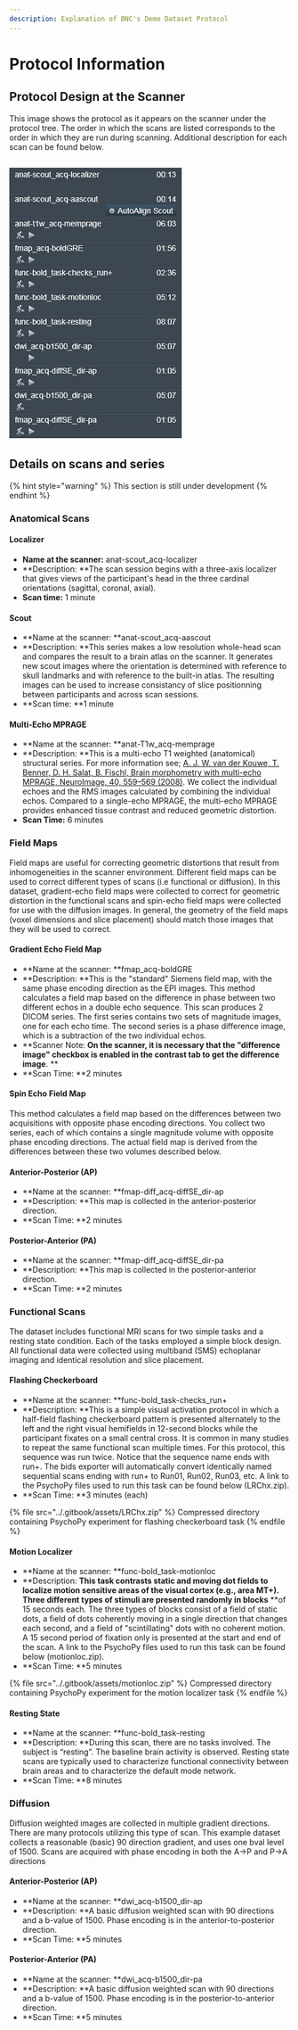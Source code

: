 ```yaml
---
description: Explanation of BNC's Demo Dataset Protocol
---
```


# Protocol Information

## Protocol Design at the Scanner

This image shows the protocol as it appears on the scanner under the protocol tree.  The order in which the scans are listed corresponds to the order in which they are run during scanning.  Additional description for each scan can be found below.&#x20;

## ![](<../.gitbook/assets/demodat cropped.jpeg>)

## Details on scans and series&#x20;

{% hint style="warning" %}
This section is still under development
{% endhint %}

### Anatomical Scans

#### Localizer

* **Name at the scanner:** anat-scout\_acq-localizer
* **Description: **The scan session begins with a three-axis localizer that gives views of the participant's head in the three cardinal orientations (sagittal, coronal, axial).&#x20;
* **Scan time:** 1 minute

#### Scout

* **Name at the scanner: **anat-scout\_acq-aascout
* **Description: **This series makes a low resolution whole-head scan and compares the result to a brain atlas on the scanner. It generates new scout images where the orientation is determined with reference to skull landmarks and with reference to the built-in atlas. The resulting images can be used to increase consistancy of slice positionning between participants and across scan sessions. &#x20;
* **Scan time: **1 minute

#### **Multi-Echo MPRAGE**

* **Name at the scanner: **anat-T1w\_acq-memprage
* **Description: **This is a multi-echo T1 weighted (anatomical) structural series. For more information see; [A. J. W. van der Kouwe, T. Benner, D. H. Salat, B. Fischl, Brain morphometry with multi-echo MPRAGE, NeuroImage, 40, 559–569 (2008)](https://pubmed.ncbi.nlm.nih.gov/18242102/). We collect the individual echoes and the  RMS images calculated by combining the individual echos. Compared to a single-echo MPRAGE, the multi-echo MPRAGE provides enhanced tissue contrast and reduced geometric distortion.
* **Scan Time:** 6 minutes

### Field Maps

Field maps are useful for correcting geometric distortions that result from inhomogeneities in the scanner environment. Different field maps can be used to correct different types of scans (i.e functional or diffusion). In this dataset, gradient-echo field maps were collected to correct for geometric distortion in the functional scans and spin-echo field maps were collected for use with the diffusion images.  In general, the geometry of the field maps (voxel dimensions and slice placement) should match those images that they will be used to correct.

#### Gradient Echo Field Map

* **Name at the scanner: **fmap\_acq-boldGRE
* **Description: **This is the "standard" Siemens field map, with the same phase encoding direction as the EPI images. This method calculates a field map based on the difference in phase between two different echos in a double echo sequence. This scan produces 2 DICOM series. The first series contains two sets of magnitude images, one for each echo time.  The second series is a phase difference image, which is a subtraction of the two individual echos.&#x20;
* **Scanner Note: **On the scanner, it is necessary that the "difference image" checkbox is enabled in the contrast tab to get the difference image**. **
* **Scan Time: **2 minutes

#### Spin Echo Field Map

This method calculates a field map based on the differences between two acquisitions with opposite phase encoding directions. You collect two series, each of which contains a single magnitude volume with opposite phase encoding directions.  The actual field map is derived from the differences between these two volumes described below.

#### Anterior-Posterior (AP)

* **Name at the scanner: **fmap-diff\_acq-diffSE\_dir-ap
* **Description: **This map is collected in the anterior-posterior direction.
* **Scan Time: **2 minutes

#### Posterior-Anterior (PA)

* **Name at the scanner: **fmap-diff\_acq-diffSE\_dir-pa
* **Description: **This map is collected in the posterior-anterior direction.
* **Scan Time: **2 minutes

### Functional Scans

The dataset includes functional MRI scans for two simple tasks and a resting state condition.  Each of the tasks employed a simple block design. All functional data were collected using multiband (SMS) echoplanar imaging and identical resolution and slice placement.

#### Flashing Checkerboard

* **Name at the scanner: **func-bold\_task-checks\_run+
* **Description: **This is a simple visual activation protocol in which a half-field flashing checkerboard pattern is presented alternately to the left and the right visual hemifields in 12-second blocks while the participant fixates on a small central cross. It is common in many studies to repeat the same functional scan multiple times. For this protocol, this sequence was run twice.  Notice that the sequence name ends with run+.  The bids exporter will automatically convert identically named sequential scans ending with run+ to Run01, Run02, Run03, etc. A link to the PsychoPy files used to run this task can be found below (LRChx.zip).&#x20;
* **Scan Time: **3 minutes (each)

{% file src="../.gitbook/assets/LRChx.zip" %}
Compressed directory containing PsychoPy experiment for flashing checkerboard task
{% endfile %}

#### Motion Localizer

* **Name at the scanner: **func-bold\_task-motionloc
* **Description: **This task contrasts static and moving dot fields to localize motion sensitive areas of the visual cortex (e.g., area MT+). Three different types of stimuli are presented randomly in blocks** **of 15 seconds each.  The three types of blocks consist of a field of static dots, a field of dots coherently moving in a single direction that changes each second, and a field of "scintillating" dots with no coherent motion.  A 15 second period of fixation only is presented at the start and end of the scan. A link to the PsychoPy files used to run this task can be found below (motionloc.zip).&#x20;
* **Scan Time: **5 minutes

{% file src="../.gitbook/assets/motionloc.zip" %}
Compressed directory containing PsychoPy experiment for the motion localizer task
{% endfile %}

#### Resting State

* **Name at the scanner: **func-bold\_task-resting
* **Description: **During this scan, there are no tasks involved. The subject is “resting”. The baseline brain activity is observed. Resting state scans are typically used to characterize functional connectivity between brain areas and to characterize the default mode network.
* **Scan Time: **8 minutes

### Diffusion

Diffusion weighted images are collected in multiple gradient directions. There are many protocols utilizing this type of scan. This example dataset collects a reasonable (basic) 90 direction gradient, and uses one bval level of 1500. Scans are acquired with phase encoding in both the A->P and P->A directions

#### Anterior-Posterior (AP)

* **Name at the scanner: **dwi\_acq-b1500\_dir-ap
* **Description: **A basic diffusion weighted scan with 90 directions and a b-value of 1500.  Phase encoding is in the anterior-to-posterior direction.
* **Scan Time: **5 minutes

#### Posterior-Anterior (PA)

* **Name at the scanner: **dwi\_acq-b1500\_dir-pa
* **Description: **A basic diffusion weighted scan with 90 directions and a b-value of 1500.  Phase encoding is in the posterior-to-anterior direction.
* **Scan Time: **5 minutes
